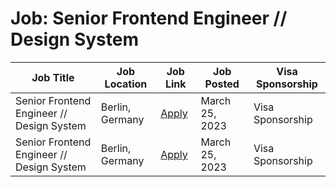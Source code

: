 # Job: Senior Frontend Engineer // Design System

| Job Title | Job Location | Job Link | Job Posted | Visa Sponsorship |
| --- | --- | --- | --- | --- |
| Senior Frontend Engineer // Design System | Berlin, Germany | [Apply](https://jobs.lever.co/backmarket/98312414-3075-427d-9e54-f762b55a6366) | March 25, 2023 | Visa Sponsorship |
| Senior Frontend Engineer // Design System | Berlin, Germany | [Apply](https://jobs.lever.co/backmarket/98312414-3075-427d-9e54-f762b55a6366) | March 25, 2023 | Visa Sponsorship |
